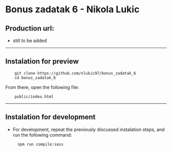 # Bonus zadatak 6 - Nikola Lukic

## Production url:
- still to be added

---

## Instalation for preview
        git clone https://github.com/nlukic97/bonus_zadatak_6
        cd bonus_zadatak_6

From there, open the following file:
        
        public/index.html

---
## Instalation for development
- For development, repeat the previously discussed instalation steps, and run the following command:
        
        npm run compile:sass